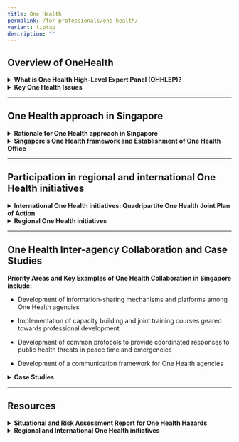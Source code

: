 ```yaml
---
title: One Health
permalink: /for-professionals/one-health/
variant: tiptap
description: ""
---
```

<h2>Overview of OneHealth</h2>
<div data-type="detailGroup" class="isomer-accordion isomer-accordion-white">
<details class="isomer-details">
<summary><strong>What is One Health High-Level Expert Panel (OHHLEP)?</strong>
</summary>
<div data-type="detailsContent" class="isomer-details-content">
<p>One Health is an integrated, unifying approach that aims to sustainably
balance and optimize the health of people, animals and ecosystems. It recognizes
the health of humans, domestic and wild animals, plants, and the wider
environment (including ecosystems) are closely linked and inter-dependent.
The approach mobilizes multiple sectors, disciplines and communities at
varying levels of society to work together to foster well-being and tackle
threats to health and ecosystems, while addressing the collective need
for clean water, energy and air, safe and nutritious food, taking action
on climate change, and contributing to sustainable development.</p>
<p>Central to this definition is taking One Health from theory to practice
through 4Cs: Communication, Coordination, Collaboration, and Capacity Building.
The approach is supported by four major international organisations, the
Food and Agriculture Organization of the United Nations (FAO), the World
Organisation for Animal Health (WOAH), the UN Environment Programme (UNEP)
and the World Health Organization (WHO).</p>
<p>The concept of One Health is not new, as there has always been a need
for the human health, animal health and environmental health agencies to
work together to address cross-sectoral areas.&nbsp;</p>
</div>
</details>
<details class="isomer-details">
<summary><strong>Key One Health Issues</strong> 
</summary>
<div data-type="detailsContent" class="isomer-details-content">
<p>One Health encompasses a wide range of interconnected issues affecting
humans, animals, and the environment. These include:</p>
<ul data-tight="true" class="tight">
<li>
<p>Zoonotic diseases: Both emerging and re-emerging, as well as those endemic
to the Southeast Asian region.</p>
</li>
<li>
<p>Neglected tropical diseases and vector-borne illnesses.</p>
</li>
<li>
<p>Challenges to food safety and security.</p>
</li>
<li>
<p>Antimicrobial resistance (AMR).</p>
</li>
</ul>
<p>To illustrate, at the global level:</p>
<ul data-tight="true" class="tight">
<li>
<p>Risk drivers such as climate change and international trade and travel
of people, animals and food supply contribute to expanding habitats for
disease vectors like mosquitoes, leading to an increase in associated illnesses.</p>
</li>
<li>
<p>Zoonotic diseases can jeopardise food production, affecting livelihoods
and economic stability.</p>
</li>
<li>
<p>Contaminated water sources used for consumption, leisure, and other purposes
pose health risks to both people and animals.</p>
</li>
<li>
<p>AMR pathogens can spread rapidly through various channels, including communities,
food chains, healthcare settings, and the environment, complicating treatment
for both humans and animals <em>(For more information on Singapore’s National Strategic Action Plan on AMR, please refer to: <a rel="noopener noreferrer nofollow" target="_blank">https://www.ncid.sg/About-NCID/OurDepartments/Antimicrobial-Resistance-Coordinating-Office/Pages/default.aspx</a>)</em>
</p>
</li>
</ul>
</div>
</details>
</div>
<hr>
<h2>One Health approach in Singapore</h2>
<div data-type="detailGroup" class="isomer-accordion isomer-accordion-white">
<details class="isomer-details">
<summary><strong>Rationale for One Health approach in Singapore</strong>
</summary>
<div data-type="detailsContent" class="isomer-details-content">
<p>Singapore made early moves to adopt the One Health approach in 2012 to
safeguard human, animal, and environmental health. This early adoption
has enhanced surveillance, preparedness, and response programmes. Building
on this, Singapore is committed to strengthen the One Health approach,
emphasising early prevention and detection of health risks especially infectious
diseases, by working closely with local and international partners on One
Health initiatives.</p>
<p>The past outbreaks of SARS-CoV-2 and group B streptococcus (GBS) have
further emphasised the threat of emerging and re-emerging infectious and
zoonotic diseases. Southeast Asia, including Singapore, is a hotspot for
emerging diseases. The region has faced numerous public health emergencies
and outbreaks, such as SARS-CoV-1, MERS-CoV, and Nipah virus. To address
these challenges effectively, a multidisciplinary One Health approach is
crucial. This approach aims to balance and optimise the health of humans,
animals, plants, and the environment in a sustainable manner.</p>
</div>
</details>
<details class="isomer-details">
<summary><strong>Singapore’s One Health framework and Establishment of One Health Office</strong>
</summary>
<div data-type="detailsContent" class="isomer-details-content">
<p>Singapore’s One Health Framework, which comprise the Ministry of Health
(MOH), Singapore Food Agency (SFA), National Parks Board (NParks), National
Environment Agency (NEA) and PUB, Singapore's National Water Agency, and
the One Health Office (OHO) established by the interim Communicable Diseases
Agency (CDA) under MOH work together on multisectoral collaborative initiatives
at the human-animal-environment interface to address public health concerns
and to prevent, prepare against, respond to, and learn from public health
threats.</p>
<p>The main body of One Health collaboration is the inter-agency One Health
Co-ordinating Committee (OHCC), which provides strategic direction and
sets priorities on One Health issues in Singapore. The OHCC champions inter-agency
coordination and collaboration on One Health issues, including the progress
and effectiveness of the One Health action plans. The OHCC comprises senior-level
representatives, ensuring high-level commitment and decision-making capacity.</p>
<p>The inter-agency One Health Working Group (OHWG) works under the direction
of the OHCC to formulate, coordinate, implement and review programmes,
initiatives, and action plans. Sub-working groups or project teams are
established as and when necessary, to focus on specific areas of One Health
issues.</p>
<p>The OHO serves as a coordinating secretariat for One Health initiatives
in Singapore. Its roles include acting as the primary point of contact
for external enquiries on One Health matters, facilitating inter-agency
collaboration, and supporting the implementation of One Health strategies
across relevant sectors.</p>
</div>
</details>
</div>
<hr>
<h2>Participation in regional and international One Health initiatives</h2>
<div data-type="detailGroup" class="isomer-accordion isomer-accordion-white">
<details class="isomer-details">
<summary><strong>International One Health initiatives: Quadripartite One Health Joint Plan of Action</strong>
</summary>
<div data-type="detailsContent" class="isomer-details-content">
<p>To inform and drive One Health efforts at the global level, the Quadripartite
One Health Joint Plan of Action (OH-JPA) was published by the Quadripartite
- FAO, UNEP, WHO and WOAH, in collaboration with the One Health High-Level
Expert Panel (OHHLEP). The plan establishes five priority areas for One
Health: enhancing capacities to strengthen systems, reducing risks from
emerging and re-emerging zoonotic epidemics and pandemics, controlling
and eliminating endemic zoonotic, neglected tropical and vector-borne diseases,
curbing the silent pandemic of antimicrobial resistance (AMR), and integrating
the environment into One Health.</p>
</div>
</details>
<details class="isomer-details">
<summary><strong>Regional One Health initiatives</strong>
</summary>
<div data-type="detailsContent" class="isomer-details-content">
<p>Singapore actively participates in One Health initiatives regionally and
internationally, notably leading ASEAN initiatives such as drafting guidelines
on antimicrobial use in livestock and co-hosting the World One Health Congress
in 2022. The ASEAN Leaders' Declaration on One Health Initiative, adopted
in May 2023, establishes the ASEAN One Health Network (AOHN), commits to
analysing One Health implementation, and develops the ASEAN One Health
Joint Plan of Action (OH-JPA). The AOHN, launched in June 2024, aims to
strengthen multisectoral collaboration with key functions including identifying
priorities, facilitating knowledge exchange, and promoting One Health perspectives.
The OH-JPA outlines the implementation plan for the One Health approach
in ASEAN Member States. Its objectives include guiding the AOHN, serving
as a reference for national plans, and strengthening cross-sectoral collaboration.
&nbsp;</p>
<p><em>Additional regional and international One Health resources can be found under “Resources”.</em>
</p>
</div>
</details>
</div>
<hr>
<h2>One Health Inter-agency Collaboration and Case Studies</h2>
<p><strong>Priority Areas and Key Examples of One Health Collaboration in Singapore include:</strong>
</p>
<ul data-tight="true" class="tight">
<li>
<p>Development of information-sharing mechanisms and platforms among One
Health agencies</p>
</li>
<li>
<p>Implementation of capacity building and joint training courses geared
towards professional development</p>
</li>
<li>
<p>Development of common protocols to provide coordinated responses to public
health threats in peace time and emergencies</p>
</li>
<li>
<p>Development of a communication framework for One Health agencies</p>
</li>
</ul>
<div data-type="detailGroup" class="isomer-accordion-group isomer-accordion isomer-accordion-white">
<details class="isomer-details">
<summary><strong>Case Studies</strong>
</summary>
<div data-type="detailsContent" class="isomer-details-content">
<ol data-tight="true" class="tight">
<li>
<p><strong>Singapore Field Epidemiology Training Program (S-FETP)</strong>
</p>
<p>The Singapore Field Epidemiology Training Program (S-FETP) is a partnership
of the Saw Swee Hock School of Public Health and the NCID, hosting multi-sectoral
tiered training programmes for officers interested in field investigation
practice. They aim to ensure that health security extends beyond human
health to involve good hygiene, sanitation, environmental health, wildlife
ecology, animal and veterinary health, food safety, vector control and
social resilience.</p>
<p>To safeguard public health, we take a whole-of-society approach towards
capacity building. Training in field epidemiology methods, community engagement
and holistic education form vital parts of our defense against emerging
threats. S-FETP exists as a national asset with domain expertise and networking
to fulfil just such a role for professionals and the general public. Real
experiences of COVID-19 and pandemic preparedness have strengthened our
resolve to prevent the spread of infectious diseases and build community
readiness for outbreaks.</p>
<p>Master classes are conducted by experienced One Health trainers and epidemic
intelligence service faculty. Through group work, trainees investigate
wide-ranging issues and help create a profile of community health, which
in turn provide important clues to the at-risk groups in need of targeted
interventions. This training platform is specially designed to build a
sustainable field epidemiology workforce that meets the challenging future
of public health fraught with emerging threats.</p>
<p></p>
</li>
<li>
<p><strong>One Health Disease Prioritisation Workshop for One Health Agencies</strong>
</p>
<p>The One Health Zoonotic Disease Prioritisation (OHZDP) process utilizes
a multisectoral, One Health approach to prioritise zoonotic diseases of
greatest concern for One Health collaboration. This process brings together
representatives from human, animal, and environmental health sectors, and
other relevant partners to prioritise zoonotic diseases of greatest concern
that should be jointly addressed by human, animal, and environmental sectors.&nbsp;</p>
<p>The coordination of the OHZDP process, led by the National Parks Board
(NParks), culminated in a three-day zoonotic disease prioritisation workshop
from 19 to 21 April 2023 in Singapore. Participants from the One Health
agencies i.e. Ministry of Health (MOH), National Environment Agency (NEA),
NParks, Singapore Food Agency (SFA), the PUB Singapore (PUB)and external
facilitators from the US CDC and the Food and Agriculture Organization
(FAO) attended the workshop. Joining them as external advisors, were experts
in various fields, ranging from environmental biotechnology to infectious
diseases.</p>
<p>The workshop aimed to a) prioritise zoonotic diseases in Singapore and
b) develop next steps and action plans to address the priority zoonotic
diseases in collaboration with the One Health agencies. Participants discussed
various zoonotic diseases, developed criteria for evaluation and scored
each disease based on the criteria. After three days of discussion, the
agencies finalised the list of zoonotic diseases in Singapore, and prioritised
them for inter-agency collaboration. Participants then discussed the next
steps and action plans to address the priority zoonotic diseases focused
on One Health coordination and workforce, communications and outreach,
preparedness and response planning, and laboratory and surveillance capacity
and capabilities.</p>
<p></p>
</li>
<li>
<p><strong>Singapore's National Strategic Action Plan on Antimicrobial Resistance</strong>
</p>
<p>Singapore developed the National Strategic Action Plan (NSAP) on Antimicrobial
Resistance (AMR) through a One Health approach, recognising the interconnected
nature of AMR across human, animal, food, and environmental sectors. The
plan is built on multisectoral collaboration, with the One Health AMR Working
Group (AMRWG) coordinating efforts across sectors. It focuses on five core
strategies: education; surveillance and risk assessment; research; prevention
and control of infection; and optimisation of antimicrobial use, underpinned
by principles of international collaboration and economic sustainability.</p>
<p>A five-year workplan was established to guide the NSAP's execution, with
the AMR Coordinating Office overseeing implementation, monitoring, and
evaluation in partnership with One Health agencies. Since its launch in
November 2017, several initiatives have been implemented, including joint
AMR and Antimicrobial Utilisation (AMU) surveillance reporting across One
Health agencies, the development of guidelines for prudent antimicrobial
use in companion animals, and the establishment of a One Health AMR Research
Programme focusing on cross-sector transmission pathways, knowledge and
practices of key players, and the socioeconomic impact of AMR in Singapore.</p>
<p>The NSAP has led to improved awareness of AMR, strengthened surveillance
systems, enhanced infection prevention and control measures, and improved
antibiotic stewardship across sectors.</p>
<p>This case study demonstrates Singapore's comprehensive, multisectoral
approach to combating AMR, emphasising collaboration and integration across
various health domains, and serves as a model for other countries seeking
to address the complex challenge of AMR through a One Health approach.</p>
<p><em>(For more information on Singapore’s National Strategic Action Plan on AMR, please refer to: <a rel="noopener noreferrer nofollow" target="_blank">https://www.ncid.sg/About-NCID/OurDepartments/Antimicrobial-Resistance-Coordinating-Office/Pages/default.aspx</a>)</em>
</p>
</li>
</ol>
</div>
</details>
</div>
<hr>
<h2>Resources</h2>
<div data-type="detailGroup" class="isomer-accordion isomer-accordion-white">
<details class="isomer-details">
<summary><strong>Situational and Risk Assessment Report for One Health Hazards</strong>
</summary>
<div data-type="detailsContent" class="isomer-details-content">
<p>These reports demonstrate Singapore's integrated approach to addressing
health challenges at the human-animal-environment interface by One Health
agencies:</p>
<ul data-tight="true" class="tight">
<li>
<p>Ministry of Health</p>
</li>
<li>
<p>National Environment Agency</p>
</li>
<li>
<p>National Parks Board</p>
</li>
<li>
<p>PUB, the National Water Agency</p>
</li>
<li>
<p>Singapore Food Agency</p>
</li>
</ul>
<p>Key features:</p>
<ul data-tight="true" class="tight">
<li>
<p>Multi-sectoral risk assessment</p>
</li>
<li>
<p>Updates on monitored public health events</p>
</li>
<li>
<p>Multi-domain risk evaluations</p>
</li>
<li>
<p>Brief updates on emerging One Health events</p>
</li>
</ul>
<p>Link: <a href="https://www.moh.gov.sg/resources-statistics/reports/situational-and-risk-assessment-report-for-one-health-hazards" rel="noopener noreferrer nofollow" target="_blank">MOH | Situational and Risk Assessment Report for One Health Hazards</a>
</p>
<ul data-tight="true" class="tight">
<li>
<p>Situational and Risk Assessment Report for One Health Hazards - Issue
1: Nov 2022</p>
</li>
<li>
<p>Situational and Risk Assessment Report for One Health Hazards - Issue
2: Sep 2023</p>
</li>
</ul>
</div>
</details>
<details class="isomer-details">
<summary><strong>Regional and International One Health initiatives</strong>
</summary>
<div data-type="detailsContent" class="isomer-details-content">
<ul data-tight="true" class="tight">
<li>
<p>ASEAN Leaders’ Declaration on One Health Initiative</p>
</li>
<li>
<p>ASEAN One Health Network</p>
</li>
<li>
<p>ASEAN One Health Joint Plan of Action</p>
</li>
<li>
<p>Quadripartite One Health Joint Plan of Action with the six Action Tracks</p>
</li>
</ul>
</div>
</details>
</div>
<p></p>